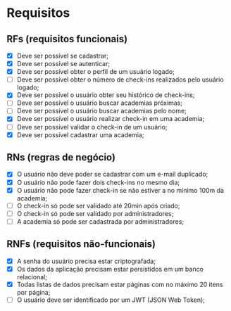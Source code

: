 # Requisitos

## RFs (requisitos funcionais)

- [x] Deve ser possível se cadastrar;
- [x] Deve ser possível se autenticar;
- [x] Deve ser possível obter o perfil de um usuário logado;
- [ ] Deve ser possível obter o número de check-ins realizados pelo usuário logado;
- [x] Deve ser possível o usuário obter seu histórico de check-ins;
- [ ] Deve ser possível o usuário buscar academias próximas;
- [ ] Deve ser possível o usuário buscar academias pelo nome;
- [x] Deve ser possível o usuário realizar check-in em uma academia;
- [ ] Deve ser possível validar o check-in de um usuário;
- [x] Deve ser possível cadastrar uma academia;

## RNs (regras de negócio)

- [x] O usuário não deve poder se cadastrar com um e-mail duplicado;
- [x] O usuário não pode fazer dois check-ins no mesmo dia;
- [x] O usuário não pode fazer check-in se não estiver a no mínimo 100m da academia;
- [ ] O check-in só pode ser validado até 20min após criado;
- [ ] O check-in só pode ser validado por administradores;
- [ ] A academia só pode ser cadastrada por administradores;

## RNFs (requisitos não-funcionais)

- [x] A senha do usuário precisa estar criptografada;
- [x] Os dados da aplicação precisam estar persistidos em um banco relacional;
- [x] Todas listas de dados precisam estar páginas com no máximo 20 itens por página;
- [ ] O usuário deve ser identificado por um JWT (JSON Web Token);
